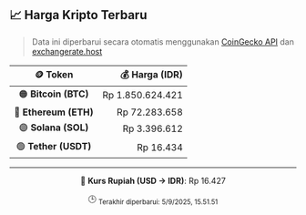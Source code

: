 

<!-- HARGA_KRIPTO -->
## 📈 Harga Kripto Terbaru

> Data ini diperbarui secara otomatis menggunakan [CoinGecko API](https://www.coingecko.com/) dan [exchangerate.host](https://exchangerate.host/)

<div align="center">

| 🪙 Token | 💰 Harga (IDR) |
|:------:|---------------:|
| 🟠 **Bitcoin (BTC)**   | Rp 1.850.624.421 |
| 🔵 **Ethereum (ETH)**  | Rp 72.283.658 |
| 🟣 **Solana (SOL)**    | Rp 3.396.612 |
| 🟢 **Tether (USDT)**   | Rp 16.434 |

---

💱 **Kurs Rupiah (USD → IDR)**: Rp 16.427

🕒 <sub>Terakhir diperbarui: 5/9/2025, 15.51.51</sub>

</div>
<!-- /HARGA_KRIPTO -->